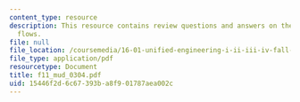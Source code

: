 ```yaml
---
content_type: resource
description: This resource contains review questions and answers on the topic of compressible
  flows.
file: null
file_location: /coursemedia/16-01-unified-engineering-i-ii-iii-iv-fall-2005-spring-2006/15446f2d6c67393ba8f901787aea002c_f11_mud_0304.pdf
file_type: application/pdf
resourcetype: Document
title: f11_mud_0304.pdf
uid: 15446f2d-6c67-393b-a8f9-01787aea002c
---
```

